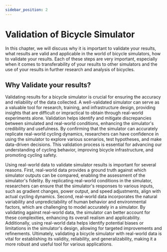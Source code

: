```yaml
---
sidebar_position: 2
---
```


# Validation of Bicycle Simulator

In this chapter, we will discuss why it is important to validate your results, what results are valid and applicable in the world of bicycle simulators, how to validate your results. Each of these steps are very important, especially when it comes to transferability of your results to other simulators and the use of your results in further research and analysis of bicycles. 

## Why Validate your results?

Validating results for a bicycle simulator is crucial for ensuring the accuracy and reliability of the data collected. A well-validated simulator can serve as a valuable tool for research, training, and infrastructure design, providing insights that are difficult or impractical to obtain through real-world experiments alone. Validation helps identify and mitigate discrepancies between simulated and real-world conditions, enhancing the simulator's credibility and usefulness. By confirming that the simulator can accurately replicate real-world cycling dynamics, researchers can have confidence in using the simulator to explore various scenarios, test hypotheses, and make data-driven decisions. This validation process is essential for advancing our understanding of cycling behavior, improving bicycle infrastructure, and promoting cycling safety.

Using real-world data to validate simulator results is important for several reasons. First, real-world data provides a ground truth against which simulator outputs can be compared, enabling the assessment of the simulator's fidelity. By replicating real-world conditions in the simulator, researchers can ensure that the simulator's responses to various inputs, such as gradient changes, power output, and speed adjustments, align with actual cycling dynamics. Second, real-world data incorporates the natural variability and unpredictability of human behavior and environmental factors, which are challenging to model accurately in a simulator. By validating against real-world data, the simulator can better account for these complexities, enhancing its overall realism and applicability. Additionally, using real-world data helps identify potential biases or limitations in the simulator's design, allowing for targeted improvements and refinements. Ultimately, validating a bicycle simulator with real-world data is vital for establishing its validity, reliability, and generalizability, making it a more robust and useful tool for various applications.
